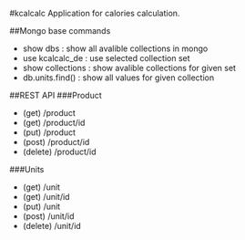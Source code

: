 #kcalcalc
Application for calories calculation.

##Mongo base commands
* show dbs : show all avalible collections in mongo
* use kcalcalc_de : use selected collection set
* show collections : show avalible collections for given set
* db.units.find() : show all values for given collection

##REST API
###Product
* (get) /product
* (get) /product/id
* (put) /product
* (post) /product/id
* (delete) /product/id

###Units
* (get) /unit
* (get) /unit/id
* (put) /unit
* (post) /unit/id
* (delete) /unit/id